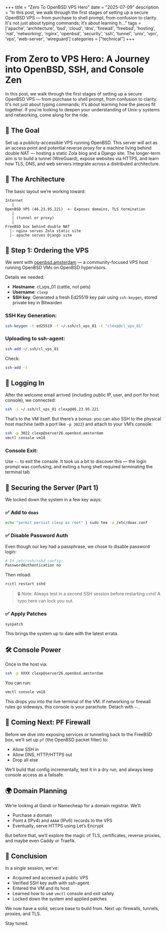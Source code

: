 +++
title = "Zero To OpenBSD VPS Hero"
date = "2025-07-09"
description = "In this post, we walk through the first stages of setting up a secure OpenBSD VPS — from purchase to shell prompt, from confusion to clarity. It's not just about typing commands; it’s about learning h..."
tags = ['apache', 'architecture', 'bsd', 'cloud', 'dns', 'firewall', 'freebsd', 'hosting', 'nat', 'networking', 'nginx', 'openbsd', 'security', 'ssh', 'tunnel', 'unix', 'vpn', 'vps', 'web-server', 'wireguard']
categories = ["technical"]
+++

# From Zero to VPS Hero: A Journey into OpenBSD, SSH, and Console Zen

In this post, we walk through the first stages of setting up a secure OpenBSD VPS — from purchase to shell prompt, from confusion to clarity. It's not just about typing commands; it’s about learning how the pieces fit together. If you're looking to deepen your understanding of Unix-y systems and networking, come along for the ride.

## 🚀 The Goal

Set up a publicly-accessible VPS running OpenBSD. This server will act as an access point and potential reverse proxy for a machine living behind double NAT — hosting a static Zola blog and a Django site. The longer-term aim is to build a tunnel (WireGuard), expose websites via HTTPS, and learn how TLS, DNS, and web servers integrate across a distributed architecture.

## 🧱 The Architecture

The basic layout we’re working toward:

```
Internet
   |
OpenBSD VPS (46.23.95.221)  <- Exposes domains, TLS termination
   |
   | (tunnel or proxy)
   |
FreeBSD box behind double NAT
  |- nginx serves Zola static site
  |- apache serves Django site
```

## 🛒 Step 1: Ordering the VPS

We went with [openbsd.amsterdam](https://openbsd.amsterdam/) — a community-focused VPS host running OpenBSD VMs on OpenBSD hypervisors.

Details we needed:

- **Hostname**: cl_vps_01 (cattle, not pets)
- **Username**: `clexp`
- **SSH key**: Generated a fresh Ed25519 key pair using `ssh-keygen`, stored private key in Bitwarden

### SSH Key Generation:

```sh
ssh-keygen -t ed25519 -f ~/.ssh/cl_vps_01 -C "clexp@cl_vps_01"
```

### Uploading to ssh-agent:

```sh
ssh-add ~/.ssh/cl_vps_01
```

Check:

```sh
ssh-add -l
```

## 🔐 Logging In

After the welcome email arrived (including public IP, user, and port for host console), we connected:

```sh
ssh -i ~/.ssh/cl_vps_01 clexp@46.23.95.221
```

That’s to the VM itself. But there’s a bonus: you can also SSH to the physical host machine (with a port like `-p 3022`) and attach to your VM’s console:

```sh
ssh -p 3022 clexp@server26.openbsd.amsterdam
vmctl console vm18
```

### Console Exit:

Use `~.` to exit the console. It took us a bit to discover this — the login prompt was confusing, and exiting a hung shell required terminating the terminal tab.

## 🔐 Securing the Server (Part 1)

We locked down the system in a few key ways:

### ✅ Add to `doas`

```sh
echo "permit persist clexp as root" | sudo tee -a /etc/doas.conf
```

### ✅ Disable Password Auth

Even though our key had a passphrase, we chose to disable password login:

```sh
# In /etc/ssh/sshd_config:
PasswordAuthentication no
```

Then reload:

```sh
rcctl restart sshd
```

> 🔒 Note: Always test in a second SSH session before restarting `sshd`! A typo here can lock you out.

### ✅ Apply Patches

```sh
syspatch
```

This brings the system up to date with the latest errata.

## 🛠️ Console Power

Once in the host via:

```sh
ssh -p XXXX clexp@server26.openbsd.amsterdam
```

You can run:

```sh
vmctl console vm18
```

This drops you into the live terminal of the VM. If networking or firewall rules go sideways, this console is your parachute. Detach with `~.`.

## 🧯 Coming Next: PF Firewall

Before we dive into exposing services or tunneling back to the FreeBSD box, we’ll set up `pf` (the OpenBSD packet filter) to:

- Allow SSH in
- Allow DNS, HTTP/HTTPS out
- Drop all else

We’ll build that config incrementally, test it in a dry run, and always keep console access as a failsafe.

## 🌍 Domain Planning

We’re looking at Gandi or Namecheap for a domain registrar. We’ll:

- Purchase a domain
- Point `A` (IPv4) and `AAAA` (IPv6) records to the VPS
- Eventually, serve HTTPS using Let’s Encrypt

But before that, we’ll explore the magic of TLS, certificates, reverse proxies, and maybe even Caddy or Traefik.

## 🎉 Conclusion

In a single session, we’ve:

- Acquired and accessed a public VPS
- Verified SSH key auth with ssh-agent
- Entered the VM and its host
- Learned how to use `vmctl` console and exit safely
- Locked down the system and applied patches

We now have a solid, secure base to build from. Next up: firewalls, tunnels, proxies, and TLS.

Stay tuned.
